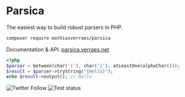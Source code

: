 # Parsica
 
The easiest way to build robust parsers in PHP.

```bash
composer require mathiasverraes/parsica
```

Documentation & API: [parsica.verraes.net](https://parsica.verraes.net/)


```php
<?php
$parser = between(char('{'), char('}'), atLeastOne(alphaChar()));
$result = $parser->tryString("{Hello}");
echo $result->output(); // Hello
```


![Twitter Follow](https://img.shields.io/twitter/follow/parsica_php?style=social)
![Test status](https://img.shields.io/github/workflow/status/mathiasverraes/parsica/Test?label=tests)


